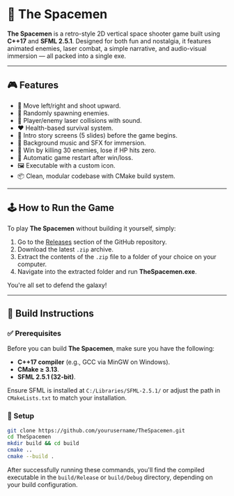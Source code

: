 # 🚀 The Spacemen

**The Spacemen** is a retro-style 2D vertical space shooter game built using **C++17** and **SFML 2.5.1**. Designed for both fun and nostalgia, it features animated enemies, laser combat, a simple narrative, and audio-visual immersion — all packed into a single exe.

-----

## 🎮 Features

  - 🚀 Move left/right and shoot upward.
  - 👾 Randomly spawning enemies.
  - 🔫 Player/enemy laser collisions with sound.
  - ❤️ Health-based survival system.
  - 🧠 Intro story screens (5 slides) before the game begins.
  - 🎵 Background music and SFX for immersion.
  - 🏁 Win by killing 30 enemies, lose if HP hits zero.
  - 🔁 Automatic game restart after win/loss.
  - 🖼️ Executable with a custom icon.
  - 📦 Clean, modular codebase with CMake build system.

-----

## 🕹️ How to Run the Game

To play **The Spacemen** without building it yourself, simply:

1.  Go to the [Releases]() section of the GitHub repository.
2.  Download the latest `.zip` archive.
3.  Extract the contents of the `.zip` file to a folder of your choice on your computer.
4.  Navigate into the extracted folder and run **TheSpacemen.exe**.

You're all set to defend the galaxy\!

-----

## 🧱 Build Instructions

### ✅ Prerequisites

Before you can build **The Spacemen**, make sure you have the following:

  - **C++17 compiler** (e.g., GCC via MinGW on Windows).
  - **CMake ≥ 3.13**.
  - **SFML 2.5.1 (32-bit)**.

Ensure SFML is installed at `C:/Libraries/SFML-2.5.1/` or adjust the path in `CMakeLists.txt` to match your installation.

### 🔧 Setup

```bash
git clone https://github.com/yourusername/TheSpacemen.git
cd TheSpacemen
mkdir build && cd build
cmake ..
cmake --build .
```

After successfully running these commands, you'll find the compiled executable in the `build/Release` or `build/Debug` directory, depending on your build configuration.
